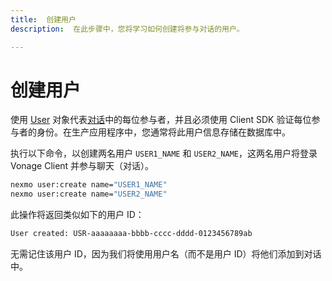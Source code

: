 ```yaml
---
title:  创建用户
description:  在此步骤中，您将学习如何创建将参与对话的用户。

---
```


创建用户
====

使用 [User](/conversation/concepts/user) 对象代表[对话](/conversation/concepts/conversation)中的每位参与者，并且必须使用 Client SDK 验证每位参与者的身份。在生产应用程序中，您通常将此用户信息存储在数据库中。

执行以下命令，以创建两名用户 `USER1_NAME` 和 `USER2_NAME`，这两名用户将登录 Vonage Client 并参与聊天（对话）。

```bash
nexmo user:create name="USER1_NAME"
nexmo user:create name="USER2_NAME"
```

此操作将返回类似如下的用户 ID：

```sh
User created: USR-aaaaaaaa-bbbb-cccc-dddd-0123456789ab
```

无需记住该用户 ID，因为我们将使用用户名（而不是用户 ID）将他们添加到对话中。

